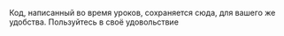 Код, написанный во время уроков, сохраняется сюда, для вашего же удобства. Пользуйтесь в своё удовольствие
